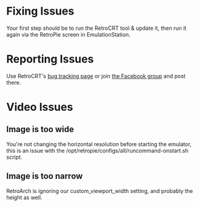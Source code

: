 # Fixing Issues

Your first step should be to run the RetroCRT tool & update it, then run it again via the RetroPie screen in EmulationStation.

# Reporting Issues

Use RetroCRT's [bug tracking page](https://github.com/xovox/RetroCRT/issues) or join [the Facebook group](https://www.facebook.com/groups/RetroPieCRT/) and post there.

# Video Issues

## Image is too wide

You're not changing the horizontal resolution before starting the emulator, this is an issue with the /opt/retropie/configs/all/runcommand-onstart.sh script.

## Image is too narrow

RetroArch is ignoring our custom_viewport_width setting, and probably the height as well.
